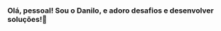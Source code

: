 ### Olá, pessoal! Sou o Danilo, e adoro desafios e desenvolver soluções!👋

<!--
**isdanilo/isdanilo** is a ✨ _special_ ✨ repository because its `README.md` (this file) appears on your GitHub profile.

Here are some ideas to get you started:
:shipit: About Me
- 🔭 I’m currently working on ...
- 🌱 I’m currently learning ...
- 👯 I’m looking to collaborate on ...
- 🤔 I’m looking for help with ...
- 💬 Ask me about ...
- 📫 How to reach me: ...
- 😄 Pronouns: ...
- ⚡ Fun fact: ...
-->
